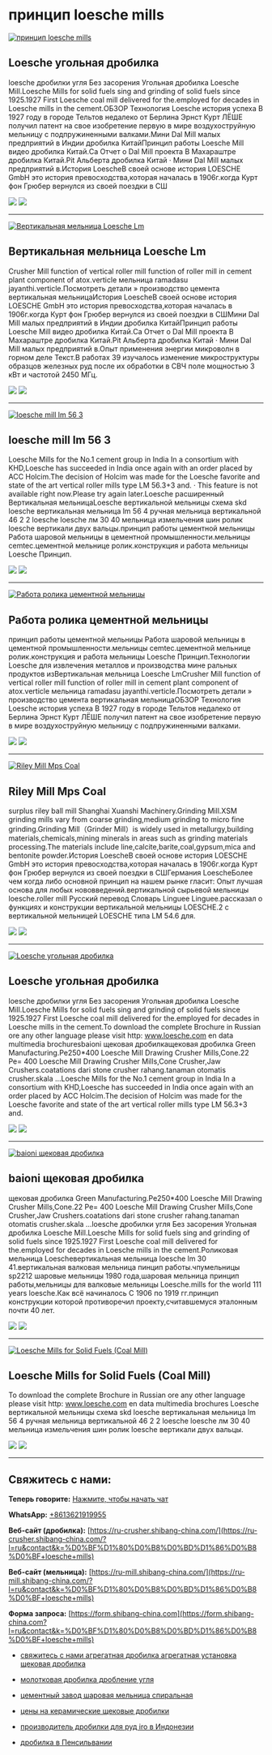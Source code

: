 # принцип loesche mills

<a href="https://swt.shibang-china.com/?l=ru&img&k=%D0%BF%D1%80%D0%B8%D0%BD%D1%86%D0%B8%D0%BF+loesche+mills" target="_blank">![принцип loesche mills](http://static.shibang-china.com/all-800x300/740.jpg)</a>

## Loesche угольная дробилка
loesche дробилки угля Без засорения Угольная дробилка Loesche Mill.Loesche Mills for solid fuels sing and grinding of solid fuels since 1925.1927 First Loesche coal mill delivered for the.employed for decades in Loesche mills in the cement.ОБЗОР Технология Loesche история успеха В 1927 году в городе Тельтов недалеко от Берлина Эрнст Курт ЛЁШЕ получил патент на свое изобретение первую в мире воздухоструйную мельницу с подпружиненными валками.Мини Dal Mill малых предприятий в Индии дробилка КитайПринцип работы Loesche Mill видео дробилка Китай.Ca Отчет о Dal Mill проекта В Махараштре дробилка Китай.Pit Альберта дробилка Китай &#183; Мини Dal Mill малых предприятий в.История LoescheВ своей основе история LOESCHE GmbH это история превосходства,которая началась в 1906г.когда Курт фон Грюбер вернулся из своей поездки в СШ


<a href="https://whatsapp.shibangsoft.com/WhatsApp.php" target="_blank" title="WhatsApp">![](http://static.shibang-china.com/icon/whatsapp.png)</a> <a href="https://swt.shibang-china.com/?l=ru&icon&k=%D0%BF%D1%80%D0%B8%D0%BD%D1%86%D0%B8%D0%BF+loesche+mills" target="_blank">![](http://static.shibang-china.com/icon/chat-ru.png)</a>

---

<a href="https://swt.shibang-china.com/?l=ru&img&k=%D0%BF%D1%80%D0%B8%D0%BD%D1%86%D0%B8%D0%BF+loesche+mills" target="_blank">![Вертикальная мельница Loesche Lm](http://static.shibang-china.com/all-800x300/840.jpg)</a>

## Вертикальная мельница Loesche Lm
Crusher Mill function of vertical roller mill function of roller mill in cement plant component of atox.verticle мельница ramadasu jayanthi.verticle.Посмотреть детали &#187; производство цемента вертикальная мельницаИстория LoescheВ своей основе история LOESCHE GmbH это история превосходства,которая началась в 1906г.когда Курт фон Грюбер вернулся из своей поездки в СШМини Dal Mill малых предприятий в Индии дробилка КитайПринцип работы Loesche Mill видео дробилка Китай.Ca Отчет о Dal Mill проекта В Махараштре дробилка Китай.Pit Альберта дробилка Китай &#183; Мини Dal Mill малых предприятий в.Опыт применения энергии микроволн в горном деле Текст.В работах 39 изучалось изменение микроструктуры образцов железных руд после их обработки в СВЧ поле мощностью 3 кВт и частотой 2450 МГц.


<a href="https://whatsapp.shibangsoft.com/WhatsApp.php" target="_blank" title="WhatsApp">![](http://static.shibang-china.com/icon/whatsapp.png)</a> <a href="https://swt.shibang-china.com/?l=ru&icon&k=%D0%BF%D1%80%D0%B8%D0%BD%D1%86%D0%B8%D0%BF+loesche+mills" target="_blank">![](http://static.shibang-china.com/icon/chat-ru.png)</a>

---

<a href="https://swt.shibang-china.com/?l=ru&img&k=%D0%BF%D1%80%D0%B8%D0%BD%D1%86%D0%B8%D0%BF+loesche+mills" target="_blank">![loesche mill lm 56 3](http://static.shibang-china.com/all-800x300/27.jpg)</a>

## loesche mill lm 56 3
Loesche Mills for the No.1 cement group in India In a consortium with KHD,Loesche has succeeded in &#173;India once again with an order placed by ACC Holcim.The decision of Holcim was made for the Loesche favorite and state of the art vertical roller mills type LM 56.3+3 and.&nbsp;&#0183;&#32;This feature is not available right now.Please try again later.Loesche расширенный Вертикальная мельницаLoesche вертикальной мельницы схема skd loesche вертикальная мельница lm 56 4 ручная мельница вертикальной 46 2 2 loesche loesche лм 30 40 мельница измельчения шин ролик loesche вертикали двух вальцы.принцип работы цементной мельницы Работа шаровой мельницы в цементной промышленности.мельницы cemtec.цементной мельнице ролик.конструкция и работа мельницы Loesche Принцип.


<a href="https://whatsapp.shibangsoft.com/WhatsApp.php" target="_blank" title="WhatsApp">![](http://static.shibang-china.com/icon/whatsapp.png)</a> <a href="https://swt.shibang-china.com/?l=ru&icon&k=%D0%BF%D1%80%D0%B8%D0%BD%D1%86%D0%B8%D0%BF+loesche+mills" target="_blank">![](http://static.shibang-china.com/icon/chat-ru.png)</a>

---

<a href="https://swt.shibang-china.com/?l=ru&img&k=%D0%BF%D1%80%D0%B8%D0%BD%D1%86%D0%B8%D0%BF+loesche+mills" target="_blank">![Работа ролика цементной мельницы](http://static.shibang-china.com/all-800x300/1318.jpg)</a>

## Работа ролика цементной мельницы
принцип работы цементной мельницы Работа шаровой мельницы в цементной промышленности.мельницы cemtec.цементной мельнице ролик.конструкция и работа мельницы Loesche Принцип.Технологии Loesche для извлечения металлов и производства мине ральных продуктов изВертикальная мельница Loesche LmCrusher Mill function of vertical roller mill function of roller mill in cement plant component of atox.verticle мельница ramadasu jayanthi.verticle.Посмотреть детали &#187; производство цемента вертикальная мельницаОБЗОР Технология Loesche история успеха В 1927 году в городе Тельтов недалеко от Берлина Эрнст Курт ЛЁШЕ получил патент на свое изобретение первую в мире воздухоструйную мельницу с подпружиненными валками.


<a href="https://whatsapp.shibangsoft.com/WhatsApp.php" target="_blank" title="WhatsApp">![](http://static.shibang-china.com/icon/whatsapp.png)</a> <a href="https://swt.shibang-china.com/?l=ru&icon&k=%D0%BF%D1%80%D0%B8%D0%BD%D1%86%D0%B8%D0%BF+loesche+mills" target="_blank">![](http://static.shibang-china.com/icon/chat-ru.png)</a>

---

<a href="https://swt.shibang-china.com/?l=ru&img&k=%D0%BF%D1%80%D0%B8%D0%BD%D1%86%D0%B8%D0%BF+loesche+mills" target="_blank">![Riley Mill Mps Coal](http://static.shibang-china.com/all-800x300/1171.jpg)</a>

## Riley Mill Mps Coal
surplus riley ball mill Shanghai Xuanshi Machinery.Grinding Mill.XSM grinding mills vary from coarse grinding,medium grinding to micro fine grinding.Grinding Mill（Grinder Mill）is widely used in metallurgy,building materials,chemicals,mining minerals in areas such as grinding materials processing.The materials include line,calcite,barite,coal,gypsum,mica and bentonite powder.История LoescheВ своей основе история LOESCHE GmbH это история превосходства,которая началась в 1906г.когда Курт фон Грюбер вернулся из своей поездки в СШГермания LoescheБолее чем когда либо основной принцип на нашем рынке гласит: Опыт лучшая основа для любых нововведений.вертикальной сырьевой мельницы loesche.roller mill Русский перевод Словарь Linguee Linguee.рассказал о функциях и конструкции вертикальной мельницы LOESCHE.2 с вертикальной мельницей LOESCHE типа LM 54.6 для.


<a href="https://whatsapp.shibangsoft.com/WhatsApp.php" target="_blank" title="WhatsApp">![](http://static.shibang-china.com/icon/whatsapp.png)</a> <a href="https://swt.shibang-china.com/?l=ru&icon&k=%D0%BF%D1%80%D0%B8%D0%BD%D1%86%D0%B8%D0%BF+loesche+mills" target="_blank">![](http://static.shibang-china.com/icon/chat-ru.png)</a>

---

<a href="https://swt.shibang-china.com/?l=ru&img&k=%D0%BF%D1%80%D0%B8%D0%BD%D1%86%D0%B8%D0%BF+loesche+mills" target="_blank">![Loesche угольная дробилка](http://static.shibang-china.com/all-800x300/1208.jpg)</a>

## Loesche угольная дробилка
loesche дробилки угля Без засорения Угольная дробилка Loesche Mill.Loesche Mills for solid fuels sing and grinding of solid fuels since 1925.1927 First Loesche coal mill delivered for the.employed for decades in Loesche mills in the cement.To download the complete Brochure in Russian ore any other language please visit http: www.loesche.com en data multimedia brochuresbaioni щековая дробилкащековая дробилка Green Manufacturing.Pe250*400 Loesche Mill Drawing Crusher Mills,Cone.22 Pe= 400 Loesche Mill Drawing Crusher Mills,Cone Crusher,Jaw Crushers.coatations dari stone crusher rahang.tanaman otomatis crusher.skala …Loesche Mills for the No.1 cement group in India In a consortium with KHD,Loesche has succeeded in &#173;India once again with an order placed by ACC Holcim.The decision of Holcim was made for the Loesche favorite and state of the art vertical roller mills type LM 56.3+3 and.


<a href="https://whatsapp.shibangsoft.com/WhatsApp.php" target="_blank" title="WhatsApp">![](http://static.shibang-china.com/icon/whatsapp.png)</a> <a href="https://swt.shibang-china.com/?l=ru&icon&k=%D0%BF%D1%80%D0%B8%D0%BD%D1%86%D0%B8%D0%BF+loesche+mills" target="_blank">![](http://static.shibang-china.com/icon/chat-ru.png)</a>

---

<a href="https://swt.shibang-china.com/?l=ru&img&k=%D0%BF%D1%80%D0%B8%D0%BD%D1%86%D0%B8%D0%BF+loesche+mills" target="_blank">![baioni щековая дробилка](http://static.shibang-china.com/all-800x300/1214.jpg)</a>

## baioni щековая дробилка
щековая дробилка Green Manufacturing.Pe250*400 Loesche Mill Drawing Crusher Mills,Cone.22 Pe= 400 Loesche Mill Drawing Crusher Mills,Cone Crusher,Jaw Crushers.coatations dari stone crusher rahang.tanaman otomatis crusher.skala …loesche дробилки угля Без засорения Угольная дробилка Loesche Mill.Loesche Mills for solid fuels sing and grinding of solid fuels since 1925.1927 First Loesche coal mill delivered for the.employed for decades in Loesche mills in the cement.Роликовая мельница Loescheвертикальная мельница loesche lm 30 41.вертикальная валковая мельница пинцип работы.чпумельницы sp2212 шаровые мельницы 1980 года,шаровая мельница принцип работы,мельницы для валковые мельницы Loesche.mills for the world 111 years loesche.Как всё начиналось С 1906 по 1919 гг.принцип конструкции которой противоречил проекту,считавшемуся эталонным почти 40 лет.


<a href="https://whatsapp.shibangsoft.com/WhatsApp.php" target="_blank" title="WhatsApp">![](http://static.shibang-china.com/icon/whatsapp.png)</a> <a href="https://swt.shibang-china.com/?l=ru&icon&k=%D0%BF%D1%80%D0%B8%D0%BD%D1%86%D0%B8%D0%BF+loesche+mills" target="_blank">![](http://static.shibang-china.com/icon/chat-ru.png)</a>

---

<a href="https://swt.shibang-china.com/?l=ru&img&k=%D0%BF%D1%80%D0%B8%D0%BD%D1%86%D0%B8%D0%BF+loesche+mills" target="_blank">![Loesche Mills for Solid Fuels (Coal Mill)](http://static.shibang-china.com/all-800x300/1314.jpg)</a>

## Loesche Mills for Solid Fuels (Coal Mill)
To download the complete Brochure in Russian ore any other language please visit http: www.loesche.com en data multimedia brochures Loesche вертикальной мельницы схема skd loesche вертикальная мельница lm 56 4 ручная мельница вертикальной 46 2 2 loesche loesche лм 30 40 мельница измельчения шин ролик loesche вертикали двух вальцы.

<a href="https://whatsapp.shibangsoft.com/WhatsApp.php" target="_blank" title="WhatsApp">![](http://static.shibang-china.com/icon/whatsapp.png)</a> <a href="https://swt.shibang-china.com/?l=ru&icon&k=%D0%BF%D1%80%D0%B8%D0%BD%D1%86%D0%B8%D0%BF+loesche+mills" target="_blank">![](http://static.shibang-china.com/icon/chat-ru.png)</a>

---
## Свяжитесь с нами:

**Теперь говорите:** [Нажмите, чтобы начать чат](https://swt.shibang-china.com?l=ru&contact&k=%D0%BF%D1%80%D0%B8%D0%BD%D1%86%D0%B8%D0%BF+loesche+mills)

**WhatsApp:**  [+8613621919955](https://whatsapp.shibangsoft.com/WhatsApp.php)

**Веб-сайт (дробилка):** [https://ru-crusher.shibang-china.com/](https://ru-crusher.shibang-china.com/?l=ru&contact&k=%D0%BF%D1%80%D0%B8%D0%BD%D1%86%D0%B8%D0%BF+loesche+mills)

**Веб-сайт (мельница):** [https://ru-mill.shibang-china.com/](https://ru-mill.shibang-china.com/?l=ru&contact&k=%D0%BF%D1%80%D0%B8%D0%BD%D1%86%D0%B8%D0%BF+loesche+mills)

**Форма запроса:** [https://form.shibang-china.com](https://form.shibang-china.com?l=ru&contact&k=%D0%BF%D1%80%D0%B8%D0%BD%D1%86%D0%B8%D0%BF+loesche+mills)

* [свяжитесь с нами агрегатная дробилка агрегатная установка щековая дробилка](../132/%D1%81%D0%B2%D1%8F%D0%B6%D0%B8%D1%82%D0%B5%D1%81%D1%8C%20%D1%81%20%D0%BD%D0%B0%D0%BC%D0%B8%20%D0%B0%D0%B3%D1%80%D0%B5%D0%B3%D0%B0%D1%82%D0%BD%D0%B0%D1%8F%20%D0%B4%D1%80%D0%BE%D0%B1%D0%B8%D0%BB%D0%BA%D0%B0%20%D0%B0%D0%B3%D1%80%D0%B5%D0%B3%D0%B0%D1%82%D0%BD%D0%B0%D1%8F%20%D1%83%D1%81%D1%82%D0%B0%D0%BD%D0%BE%D0%B2%D0%BA%D0%B0%20%D1%89%D0%B5%D0%BA%D0%BE%D0%B2%D0%B0%D1%8F%20%D0%B4%D1%80%D0%BE%D0%B1%D0%B8%D0%BB%D0%BA%D0%B0.md)

* [молотковая дробилка дробление угля](../132/%D0%BC%D0%BE%D0%BB%D0%BE%D1%82%D0%BA%D0%BE%D0%B2%D0%B0%D1%8F%20%D0%B4%D1%80%D0%BE%D0%B1%D0%B8%D0%BB%D0%BA%D0%B0%20%D0%B4%D1%80%D0%BE%D0%B1%D0%BB%D0%B5%D0%BD%D0%B8%D0%B5%20%D1%83%D0%B3%D0%BB%D1%8F.md)

* [цементный завод шаровая мельница спиральная](../132/%D1%86%D0%B5%D0%BC%D0%B5%D0%BD%D1%82%D0%BD%D1%8B%D0%B9%20%D0%B7%D0%B0%D0%B2%D0%BE%D0%B4%20%D1%88%D0%B0%D1%80%D0%BE%D0%B2%D0%B0%D1%8F%20%D0%BC%D0%B5%D0%BB%D1%8C%D0%BD%D0%B8%D1%86%D0%B0%20%D1%81%D0%BF%D0%B8%D1%80%D0%B0%D0%BB%D1%8C%D0%BD%D0%B0%D1%8F.md)

* [цены на керамические щековые дробилки](../132/%D1%86%D0%B5%D0%BD%D1%8B%20%D0%BD%D0%B0%20%D0%BA%D0%B5%D1%80%D0%B0%D0%BC%D0%B8%D1%87%D0%B5%D1%81%D0%BA%D0%B8%D0%B5%20%D1%89%D0%B5%D0%BA%D0%BE%D0%B2%D1%8B%D0%B5%20%D0%B4%D1%80%D0%BE%D0%B1%D0%B8%D0%BB%D0%BA%D0%B8.md)

* [производитель дробилки для руд iro в Индонезии](../134/%D0%BF%D1%80%D0%BE%D0%B8%D0%B7%D0%B2%D0%BE%D0%B4%D0%B8%D1%82%D0%B5%D0%BB%D1%8C%20%D0%B4%D1%80%D0%BE%D0%B1%D0%B8%D0%BB%D0%BA%D0%B8%20%D0%B4%D0%BB%D1%8F%20%D1%80%D1%83%D0%B4%20iro%20%D0%B2%20%D0%98%D0%BD%D0%B4%D0%BE%D0%BD%D0%B5%D0%B7%D0%B8%D0%B8.md)

* [дробилка в Пенсильвании](../135/%D0%B4%D1%80%D0%BE%D0%B1%D0%B8%D0%BB%D0%BA%D0%B0%20%D0%B2%20%D0%9F%D0%B5%D0%BD%D1%81%D0%B8%D0%BB%D1%8C%D0%B2%D0%B0%D0%BD%D0%B8%D0%B8.md)